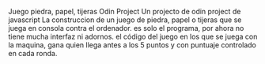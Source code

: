 
Juego piedra, papel, tijeras Odin Project
Un projecto de odin project de javascript
La construccion de un juego de piedra, papel o tijeras que se juega en consola contra el ordenador.
es solo el programa, por ahora no tiene mucha interfaz ni adornos. el código del juego en los que se juega con la maquina, gana quien llega antes a los 5 puntos y con puntuaje controlado en cada ronda.
